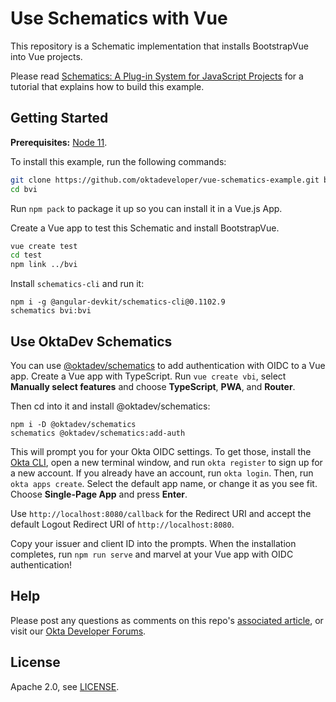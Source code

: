 # Use Schematics with Vue

This repository is a Schematic implementation that installs BootstrapVue into Vue projects. 

Please read [Schematics: A Plug-in System for JavaScript Projects](https://scotch.io/bar-talk/schematics-a-plug-in-system-for-javascript-projects) for a tutorial that explains how to build this example.

## Getting Started

**Prerequisites:** [Node 11](https://nodejs.org).

To install this example, run the following commands:

```sh
git clone https://github.com/oktadeveloper/vue-schematics-example.git bvi
cd bvi
```

Run `npm pack` to package it up so you can install it in a Vue.js App.

Create a Vue app to test this Schematic and install BootstrapVue.

```sh
vue create test
cd test
npm link ../bvi
```

Install `schematics-cli` and run it:

```
npm i -g @angular-devkit/schematics-cli@0.1102.9
schematics bvi:bvi
```

## Use OktaDev Schematics

You can use [@oktadev/schematics](https://github.com/oktadeveloper/schematics) to add authentication with OIDC to a Vue app. Create a Vue app with TypeScript. Run `vue create vbi`, select **Manually select features** and choose **TypeScript**, **PWA**, and **Router**.

Then cd into it and install @oktadev/schematics:

```
npm i -D @oktadev/schematics
schematics @oktadev/schematics:add-auth
```

This will prompt you for your Okta OIDC settings. To get those, install the [Okta CLI](https://cli.okta.com/), open a new terminal window, and run `okta register` to sign up for a new account. If you already have an account, run `okta login`. Then, run `okta apps create`. Select the default app name, or change it as you see fit. Choose **Single-Page App** and press **Enter**.

Use `http://localhost:8080/callback` for the Redirect URI and accept the default Logout Redirect URI of `http://localhost:8080`.

Copy your issuer and client ID into the prompts. When the installation completes, run `npm run serve` and marvel at your Vue app with OIDC authentication!

## Help

Please post any questions as comments on this repo's [associated article](https://developer.okta.com/blog/2019/05/21/vue-schematics), or visit our [Okta Developer Forums](https://devforum.okta.com/). 

## License

Apache 2.0, see [LICENSE](LICENSE).
 
